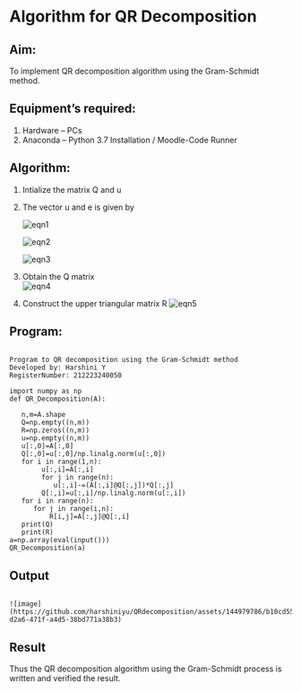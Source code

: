 # Algorithm for QR Decomposition
## Aim:
To implement QR decomposition algorithm using the Gram-Schmidt method.
## Equipment’s required:
1.	Hardware – PCs
2.	Anaconda – Python 3.7 Installation / Moodle-Code Runner
## Algorithm:
1.	Intialize the matrix Q and u
2.	The vector u and e is given by

    ![eqn1](./ex4.jpg)

    ![eqn2](./ex6.jpg)

    ![eqn3](./ex3.jpg)

3.	Obtain the Q matrix   
    ![eqn4](./ex1.jpg)
4.	Construct the upper triangular matrix R
    ![eqn5](./ex2.jpg)



## Program:
```

Program to QR decomposition using the Gram-Schmidt method
Developed by: Harshini Y
RegisterNumber: 212223240050

import numpy as np
def QR_Decomposition(A):
    
   n,m=A.shape
   Q=np.empty((n,m))
   R=np.zeros((n,m))
   u=np.empty((n,m))
   u[:,0]=A[:,0]
   Q[:,0]=u[:,0]/np.linalg.norm(u[:,0])
   for i in range(1,n):
        u[:,i]=A[:,i]
        for j in range(n):
           u[:,i]-=(A[:,i]@Q[:,j])*Q[:,j]
        Q[:,i]=u[:,i]/np.linalg.norm(u[:,i])
   for i in range(n):
      for j in range(i,n):
          R[i,j]=A[:,j]@Q[:,i]
   print(Q)
   print(R)
a=np.array(eval(input()))
QR_Decomposition(a)
```

## Output
```
 
![image](https://github.com/harshiniyu/QRdecomposition/assets/144979786/b10cd55a-d2a6-471f-a4d5-38bd771a38b3)
```

## Result
Thus the QR decomposition algorithm using the Gram-Schmidt process is written and verified the result.
